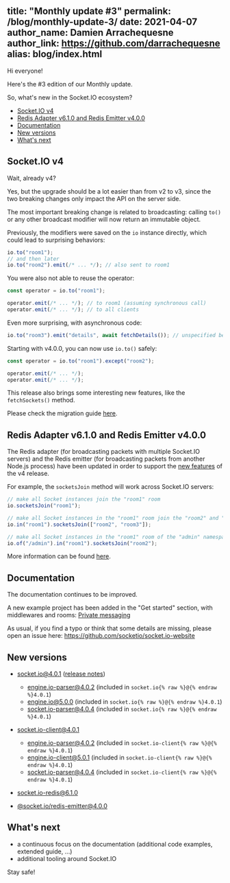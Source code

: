 title: "Monthly update #3"
permalink: /blog/monthly-update-3/
date: 2021-04-07
author_name: Damien Arrachequesne
author_link: https://github.com/darrachequesne
alias: blog/index.html
---

Hi everyone!

Here's the #3 edition of our Monthly update.

So, what's new in the Socket.IO ecosystem?

- [Socket.IO v4](#Socket-IO-v4)
- [Redis Adapter v6.1.0 and Redis Emitter v4.0.0](#Redis-Adapter-v6-1-0-and-Redis-Emitter-v4-0-0)
- [Documentation](#Documentation)
- [New versions](#New-versions)
- [What's next](#What’s-next)

## Socket.IO v4

Wait, already v4?

Yes, but the upgrade should be a lot easier than from v2 to v3, since the two breaking changes only impact the API on the server side.

The most important breaking change is related to broadcasting: calling `to()` or any other broadcast modifier will now return an immutable object.

Previously, the modifiers were saved on the `io` instance directly, which could lead to surprising behaviors:

```js
io.to("room1");
// and then later
io.to("room2").emit(/* ... */); // also sent to room1
```

You were also not able to reuse the operator:

```js
const operator = io.to("room1");

operator.emit(/* ... */); // to room1 (assuming synchronous call)
operator.emit(/* ... */); // to all clients
```

Even more surprising, with asynchronous code:

```js
io.to("room3").emit("details", await fetchDetails()); // unspecified behavior: maybe in room3, maybe to all clients
```

Starting with v4.0.0, you can now use `io.to()` safely:

```js
const operator = io.to("room1").except("room2");

operator.emit(/* ... */);
operator.emit(/* ... */);
```

This release also brings some interesting new features, like the `fetchSockets()` method.

Please check the migration guide [here](/docs/v4/migrating-from-3-x-to-4-0/).

## Redis Adapter v6.1.0 and Redis Emitter v4.0.0

The Redis adapter (for broadcasting packets with multiple Socket.IO servers) and the Redis emitter (for broadcasting packets from another Node.js process) have been updated in order to support the [new features](/docs/v4/migrating-from-3-x-to-4-0/#New-features) of the v4 release.

For example, the `socketsJoin` method will work across Socket.IO servers:

```js
// make all Socket instances join the "room1" room
io.socketsJoin("room1");

// make all Socket instances in the "room1" room join the "room2" and "room3" rooms
io.in("room1").socketsJoin(["room2", "room3"]);

// make all Socket instances in the "room1" room of the "admin" namespace join the "room2" room
io.of("/admin").in("room1").socketsJoin("room2");
```

More information can be found [here](/docs/v4/server-instance/#Utility-methods).

## Documentation

The documentation continues to be improved.

A new example project has been added in the "Get started" section, with middlewares and rooms: [Private messaging](/get-started/private-messaging-part-1/)

As usual, if you find a typo or think that some details are missing, please open an issue here: https://github.com/socketio/socket.io-website

## New versions

- [socket.io@4.0.1](https://github.com/socketio/socket.io/releases/tag/4.0.1) ([release notes](/blog/socket-io-3-release/))
  - [engine.io-parser@4.0.2](https://github.com/socketio/engine.io-parser/releases/tag/4.0.2) (included in `socket.io{% raw %}@{% endraw %}4.0.1`)
  - [engine.io@5.0.0](https://github.com/socketio/engine.io/releases/tag/5.0.0) (included in `socket.io{% raw %}@{% endraw %}4.0.1`)
  - [socket.io-parser@4.0.4](https://github.com/socketio/socket.io-parser/releases/tag/4.0.4) (included in `socket.io{% raw %}@{% endraw %}4.0.1`)

- [socket.io-client@4.0.1](https://github.com/socketio/socket.io-client/releases/tag/4.0.1)
  - [engine.io-parser@4.0.2](https://github.com/socketio/engine.io-parser/releases/tag/4.0.2) (included in `socket.io-client{% raw %}@{% endraw %}4.0.1`)
  - [engine.io-client@5.0.1](https://github.com/socketio/engine.io-client/releases/tag/5.0.1) (included in `socket.io-client{% raw %}@{% endraw %}4.0.1`)
  - [socket.io-parser@4.0.4](https://github.com/socketio/socket.io-parser/releases/tag/4.0.4) (included in `socket.io-client{% raw %}@{% endraw %}4.0.1`)

- [socket.io-redis@6.1.0](https://github.com/socketio/socket.io-redis/releases/tag/6.1.0)
- [@socket.io/redis-emitter@4.0.0](https://github.com/socketio/socket.io-redis-emitter/releases/tag/4.0.0)

## What's next

- a continuous focus on the documentation (additional code examples, extended guide, ...)
- additional tooling around Socket.IO

Stay safe!
